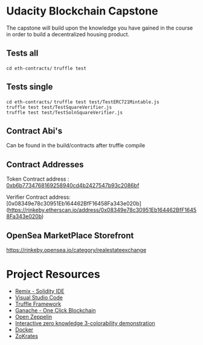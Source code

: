 # Udacity Blockchain Capstone

The capstone will build upon the knowledge you have gained in the course in order to build a decentralized housing product.

## Tests all
`cd eth-contracts/`
`truffle test`

## Tests single  
`cd eth-contracts/`
`truffle test test/TestERC721Mintable.js`  
`truffle test test/TestSquareVerifier.js`  
`truffle test test/TestSolnSquareVerifier.js`

## Contract Abi's

Can be found in the build/contracts after truffle compile


## Contract Addresses 
Token Contract address : [0xb6b7734768169258940cd4b2427547b93c2086bf](https://rinkeby.etherscan.io/address/0xb6b7734768169258940cd4b2427547b93c2086bf)

Verifier Contract address: [0x08349e78c30951Eb164462BfF16458Fa343e020b]
(https://rinkeby.etherscan.io/address/0x08349e78c30951Eb164462BfF16458Fa343e020b)

## OpenSea MarketPlace Storefront

https://rinkeby.opensea.io/category/realestateexchange

# Project Resources

* [Remix - Solidity IDE](https://remix.ethereum.org/)
* [Visual Studio Code](https://code.visualstudio.com/)
* [Truffle Framework](https://truffleframework.com/)
* [Ganache - One Click Blockchain](https://truffleframework.com/ganache)
* [Open Zeppelin ](https://openzeppelin.org/)
* [Interactive zero knowledge 3-colorability demonstration](http://web.mit.edu/~ezyang/Public/graph/svg.html)
* [Docker](https://docs.docker.com/install/)
* [ZoKrates](https://github.com/Zokrates/ZoKrates)
